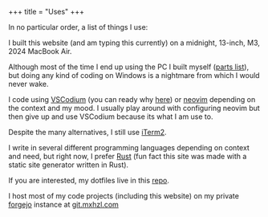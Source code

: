 +++
title = "Uses"
+++

In no particular order, a list of things I use:

I built this website (and am typing this currently) on a midnight, 13-inch, M3, 2024 MacBook Air.

Although most of the time I end up using the PC I built myself ([parts list](/pc.html)), but doing any kind of coding on Windows is a nightmare from which I would never wake.

I code using [VSCodium](https://github.com/VSCodium/vscodium) (you can ready why [here](https://vscodium.com/#why)) or [neovim](https://neovim.io/) depending on the context and my mood. I usually play around with configuring neovim but then give up and use VSCodium because its what I am use to.

Despite the many alternatives, I still use [iTerm2](https://iterm2.com/).

I write in several different programming languages depending on context and need, but right now, I prefer [Rust](https://www.rust-lang.org/) (fun fact this site was made with a static site generator written in Rust).

If you are interested, my dotfiles live in this [repo](https://git.mxhzl.com/mxhzl/dotfiles).

I host most of my code projects (including this website) on my private [forgejo](https://forgejo.org/) instance at [git.mxhzl.com](https://git.mxhzl.com)